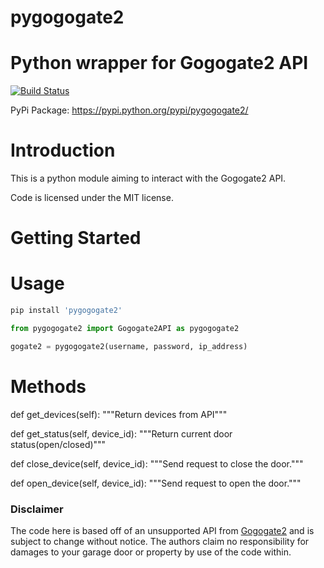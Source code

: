 # pygogogate2 
Python wrapper for Gogogate2 API
=======

[![Build Status](https://travis-ci.org/dlbroadfoot/pygogogate2.svg?branch=master)](https://travis-ci.org/dlbroadfoot/pygogogate2)

PyPi Package: <https://pypi.python.org/pypi/pygogogate2/>

# Introduction

This is a python module aiming to interact with the Gogogate2 API.

Code is licensed under the MIT license.

Getting Started
===============

# Usage

```python
pip install 'pygogogate2'

from pygogogate2 import Gogogate2API as pygogogate2

gogate2 = pygogogate2(username, password, ip_address)
```

# Methods

def get_devices(self):
"""Return devices from API"""
       
def get_status(self, device_id):
"""Return current door status(open/closed)"""

def close_device(self, device_id):
"""Send request to close the door."""

def open_device(self, device_id):
"""Send request to open the door."""

### Disclaimer

The code here is based off of an unsupported API from [Gogogate2](https://www.gogogate.com/) and is subject to change without notice. The authors claim no responsibility for damages to your garage door or property by use of the code within.
